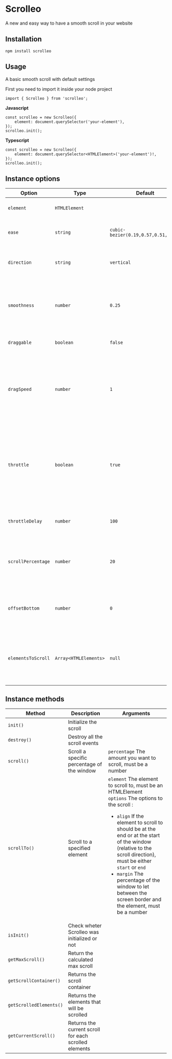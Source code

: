 # Scrolleo

A new and easy way to have a smooth scroll in your website

## Installation

```
npm install scrolleo
```

## Usage

A basic smooth scroll with default settings

First you need to import it inside your node project

```JS
import { Scrolleo } from 'scrolleo';
```

**Javascript**

```JS
const scrolleo = new Scrolleo({
	element: document.querySelector('your-element'),
});
scrolleo.init();
```

**Typescript**

```TS
const scrolleo = new Scrolleo({
	element: document.querySelector<HTMLElement>('your-element')!,
});
scrolleo.init();
```

## Instance options

| Option             | Type                  | Default                             | Description                                                                                                              |
| ------------------ | --------------------- | ----------------------------------- | ------------------------------------------------------------------------------------------------------------------------ |
| `element`          | `HTMLElement`         |                                     | The Scroll container element                                                                                             |
| `ease`             | `string`              | `cubic-bezier(0.19,0.57,0.51,0.99)` | An easing method for the scroll 'animation'                                                                              |
| `direction`        | `string`              | `vertical`                          | The scroll direction `vertical` or `horizontal` only                                                                     |
| `smoothness`       | `number`              | `0.25`                              | The smoothness of the scroll, the higher the number the smoother the scroll                                              |
| `draggable`        | `boolean`             | `false`                             | If we can drag to scroll                                                                                                 |
| `dragSpeed`        | `number`              | `1`                                 | The drag speed. Eg. A drag speed of `2` would mean that for every pixel dragged, the element get scrolled 2 pixels       |
| `throttle`         | `boolean`             | `true`                              | If the scroll is throttled so the user can't scroll for a specfic delay (great for Apple Magic Mouse and infinite wheel) |
| `throttleDelay`    | `number`              | `100`                               | The delay in milliseconds for which the user can't scroll                                                                |
| `scrollPercentage` | `number`              | `20`                                | The percentage of the window that gets scrolled each time                                                                |
| `offsetBottom`     | `number`              | `0`                                 | The percentage of the window to remove at the end of the scroll                                                          |
| `elementsToScroll` | `Array<HTMLElements>` | `null`                              | The elements to scroll, if null will be the direct children of the container.                                            |

## Instance methods

| Method                  | Description                                           | Arguments                                                                                                                                                                                                                                                                                                                                                                                                     |
| ----------------------- | ----------------------------------------------------- | ------------------------------------------------------------------------------------------------------------------------------------------------------------------------------------------------------------------------------------------------------------------------------------------------------------------------------------------------------------------------------------------------------------- |
| `init()`                | Initialize the scroll                                 |                                                                                                                                                                                                                                                                                                                                                                                                               |
| `destroy()`             | Destroy all the scroll events                         |                                                                                                                                                                                                                                                                                                                                                                                                               |
| `scroll()`              | Scroll a specific percentage of the window            | `percentage` The amount you want to scroll, must be a number                                                                                                                                                                                                                                                                                                                                                  |
| `scrollTo()`            | Scroll to a specified element                         | <div>`element` The element to scroll to, must be an HTMLElement <br>`options` The options to the scroll : <ul><li>`align` If the element to scroll to should be at the end or at the start of the window (relative to the scroll direction), must be either `start` or `end`</li><li>`margin` The percentage of the window to let between the screen border and the element, must be a number</li></ul></div> |
| `isInit()`              | Check wheter Scrolleo was initialized or not          |                                                                                                                                                                                                                                                                                                                                                                                                               |
| `getMaxScroll()`        | Return the calculated max scroll                      |                                                                                                                                                                                                                                                                                                                                                                                                               |
| `getScrollContainer()`  | Returns the scroll container                          |                                                                                                                                                                                                                                                                                                                                                                                                               |
| `getScrolledElements()` | Returns the elements that will be scrolled            |                                                                                                                                                                                                                                                                                                                                                                                                               |
| `getCurrentScroll()`    | Returns the current scroll for each scrolled elements |                                                                                                                                                                                                                                                                                                                                                                                                               |
